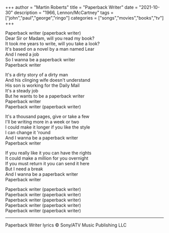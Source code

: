 +++
author = "Martin Roberts"
title = "Paperback Writer"
date = "2021-10-30"
description = "1966, Lennon/McCartney"
tags = ["john","paul","george","ringo"]
categories = ["songs","movies","books","tv"]
+++
  
Paperback writer (paperback writer)  
Dear Sir or Madam, will you read my book?  
It took me years to write, will you take a look?  
It's based on a novel by a man named Lear  
And I need a job  
So I wanna be a paperback writer  
Paperback writer  
  
It's a dirty story of a dirty man  
And his clinging wife doesn't understand  
His son is working for the Daily Mail  
It's a steady job  
But he wants to be a paperback writer  
Paperback writer  
Paperback writer (paperback writer) 
  
It's a thousand pages, give or take a few  
I'll be writing more in a week or two  
I could make it longer if you like the style  
I can change it 'round  
And I wanna be a paperback writer  
Paperback writer  
  
If you really like it you can have the rights  
It could make a million for you overnight  
If you must return it you can send it here  
But I need a break  
And I wanna be a paperback writer  
Paperback writer  
  
Paperback writer (paperback writer)  
Paperback writer (paperback writer)  
Paperback writer (paperback writer)  
Paperback writer (paperback writer)  
Paperback writer (paperback writer)  
   
***

Paperback Writer lyrics © Sony/ATV Music Publishing LLC